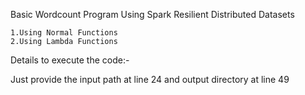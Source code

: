 Basic Wordcount Program Using Spark Resilient Distributed Datasets
	
	1.Using Normal Functions
	2.Using Lambda Functions

Details to execute the code:-

Just provide the input path at line 24 and output directory at line 49
